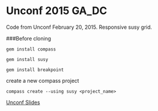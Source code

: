 # Unconf 2015 GA_DC

Code from Unconf February 20, 2015.
Responsive susy grid.

###Before cloning

```
gem install compass

gem install susy

gem install breakpoint

```

create a new compass project

```
compass create --using susy <project_name>

```
[Unconf Slides](https://drive.google.com/file/d/0Bw-4JNH3jQVcelZzd1Q2ZlBMbVE/view?usp=sharing)

